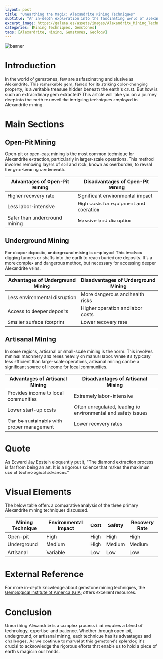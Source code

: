 ```yaml
---
layout: post
title: "Unearthing the Magic: Alexandrite Mining Techniques"
subtitle: "An in-depth exploration into the fascinating world of Alexandrite mining techniques."
excerpt_image: https://galena.es/assets/images/Alexandrite_Mining_Techniques.png
categories: [Mining Techniques, Gemstones]
tags: [Alexandrite, Mining, Gemstones, Geology]
---
```


![banner](https://galena.es/assets/images/Alexandrite_Mining_Techniques.png "An infographic illustrating various techniques for mining Alexandrite, featuring images of open-pit mining, underground mining, and artisanal methods, alongside detailed descriptions of each extraction process.")

# Introduction

In the world of gemstones, few are as fascinating and elusive as Alexandrite. This remarkable gem, famed for its striking color-changing property, is a veritable treasure hidden beneath the earth's crust. But how is such an extraordinary gem extracted? This article will take you on a journey deep into the earth to unveil the intriguing techniques employed in Alexandrite mining.

# Main Sections

## Open-Pit Mining

Open-pit or open-cast mining is the most common technique for Alexandrite extraction, particularly in larger-scale operations. This method involves removing layers of soil and rock, known as overburden, to reveal the gem-bearing ore beneath.


| Advantages of Open-Pit Mining | Disadvantages of Open-Pit Mining |
|-------------------------------|----------------------------------|
| Higher recovery rate          | Significant environmental impact |
| Less labor-intensive          | High costs for equipment and operation |
| Safer than underground mining | Massive land disruption |


## Underground Mining

For deeper deposits, underground mining is employed. This involves digging tunnels or shafts into the earth to reach buried ore deposits. It's a more complex and dangerous method, but necessary for accessing deeper Alexandrite veins.


| Advantages of Underground Mining | Disadvantages of Underground Mining |
|----------------------------------|-------------------------------------|
| Less environmental disruption    | More dangerous and health risks     |
| Access to deeper deposits        | Higher operation and labor costs    |
| Smaller surface footprint        | Lower recovery rate                 |


## Artisanal Mining

In some regions, artisanal or small-scale mining is the norm. This involves minimal machinery and relies heavily on manual labor. While it's typically less efficient than large-scale operations, artisanal mining can be a significant source of income for local communities.


| Advantages of Artisanal Mining | Disadvantages of Artisanal Mining |
|--------------------------------|-----------------------------------|
| Provides income to local communities | Extremely labor-intensive |
| Lower start-up costs | Often unregulated, leading to environmental and safety issues |
| Can be sustainable with proper management | Lower recovery rates |


# Quote

As Edward Jay Epstein eloquently put it, "The diamond extraction process is far from being an art. It is a rigorous science that makes the maximum use of technological advances."

# Visual Elements

The below table offers a comparative analysis of the three primary Alexandrite mining techniques discussed.


| Mining Technique | Environmental Impact | Cost | Safety | Recovery Rate |
|------------------|----------------------|------|--------|---------------|
| Open-pit         | High                 | High | High   | High          |
| Underground      | Medium               | High | Medium | Medium        |
| Artisanal        | Variable             | Low  | Low    | Low           |


# External Reference

For more in-depth knowledge about gemstone mining techniques, the [Gemological Institute of America (GIA)](https://www.gia.edu/gia-news-research-gem-project-mine-to-market) offers excellent resources.

# Conclusion

Unearthing Alexandrite is a complex process that requires a blend of technology, expertise, and patience. Whether through open-pit, underground, or artisanal mining, each technique has its advantages and challenges. As we continue to marvel at this gemstone's splendor, it's crucial to acknowledge the rigorous efforts that enable us to hold a piece of earth's magic in our hands.